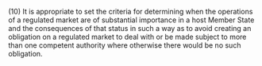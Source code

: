 (10) It is appropriate to set the criteria for determining when the operations of a regulated market are of substantial importance in a host Member State and the consequences of that status in such a way as to avoid creating an obligation on a regulated market to deal with or be made subject to more than one competent authority where otherwise there would be no such obligation.